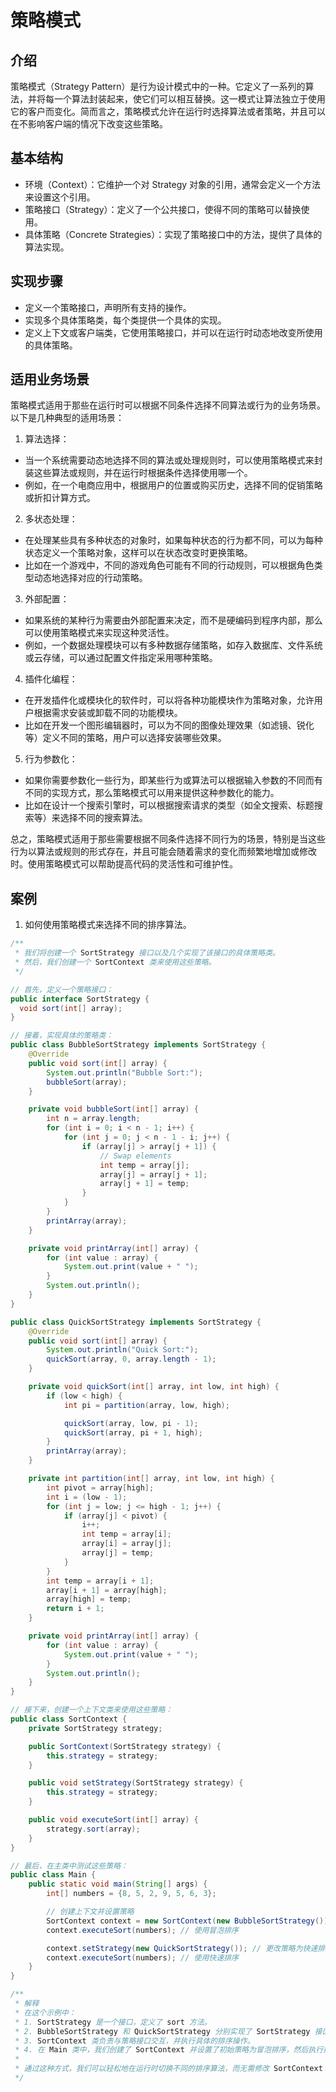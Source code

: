 # 策略模式

## 介绍
策略模式（Strategy Pattern）是行为设计模式中的一种。它定义了一系列的算法，并将每一个算法封装起来，使它们可以相互替换。这一模式让算法独立于使用它的客户而变化。简而言之，策略模式允许在运行时选择算法或者策略，并且可以在不影响客户端的情况下改变这些策略。

## 基本结构
- 环境（Context）：它维护一个对 Strategy 对象的引用，通常会定义一个方法来设置这个引用。
- 策略接口（Strategy）：定义了一个公共接口，使得不同的策略可以替换使用。
- 具体策略（Concrete Strategies）：实现了策略接口中的方法，提供了具体的算法实现。

## 实现步骤
- 定义一个策略接口，声明所有支持的操作。
- 实现多个具体策略类，每个类提供一个具体的实现。
- 定义上下文或客户端类，它使用策略接口，并可以在运行时动态地改变所使用的具体策略。

## 适用业务场景
策略模式适用于那些在运行时可以根据不同条件选择不同算法或行为的业务场景。以下是几种典型的适用场景：

1. 算法选择：
- 当一个系统需要动态地选择不同的算法或处理规则时，可以使用策略模式来封装这些算法或规则，并在运行时根据条件选择使用哪一个。
- 例如，在一个电商应用中，根据用户的位置或购买历史，选择不同的促销策略或折扣计算方式。
2. 多状态处理：
- 在处理某些具有多种状态的对象时，如果每种状态的行为都不同，可以为每种状态定义一个策略对象，这样可以在状态改变时更换策略。
- 比如在一个游戏中，不同的游戏角色可能有不同的行动规则，可以根据角色类型动态地选择对应的行动策略。
3. 外部配置：
- 如果系统的某种行为需要由外部配置来决定，而不是硬编码到程序内部，那么可以使用策略模式来实现这种灵活性。
- 例如，一个数据处理模块可以有多种数据存储策略，如存入数据库、文件系统或云存储，可以通过配置文件指定采用哪种策略。
4. 插件化编程：
- 在开发插件化或模块化的软件时，可以将各种功能模块作为策略对象，允许用户根据需求安装或卸载不同的功能模块。
- 比如在开发一个图形编辑器时，可以为不同的图像处理效果（如滤镜、锐化等）定义不同的策略，用户可以选择安装哪些效果。
5. 行为参数化：
- 如果你需要参数化一些行为，即某些行为或算法可以根据输入参数的不同而有不同的实现方式，那么策略模式可以用来提供这种参数化的能力。
- 比如在设计一个搜索引擎时，可以根据搜索请求的类型（如全文搜索、标题搜索等）来选择不同的搜索算法。

总之，策略模式适用于那些需要根据不同条件选择不同行为的场景，特别是当这些行为以算法或规则的形式存在，并且可能会随着需求的变化而频繁地增加或修改时。使用策略模式可以帮助提高代码的灵活性和可维护性。

## 案例
1. 如何使用策略模式来选择不同的排序算法。
```java
/**
 * 我们将创建一个 SortStrategy 接口以及几个实现了该接口的具体策略类。
 * 然后，我们创建一个 SortContext 类来使用这些策略。
 */

// 首先，定义一个策略接口：
public interface SortStrategy {
  void sort(int[] array);
}

// 接着，实现具体的策略类：
public class BubbleSortStrategy implements SortStrategy {
    @Override
    public void sort(int[] array) {
        System.out.println("Bubble Sort:");
        bubbleSort(array);
    }

    private void bubbleSort(int[] array) {
        int n = array.length;
        for (int i = 0; i < n - 1; i++) {
            for (int j = 0; j < n - 1 - i; j++) {
                if (array[j] > array[j + 1]) {
                    // Swap elements
                    int temp = array[j];
                    array[j] = array[j + 1];
                    array[j + 1] = temp;
                }
            }
        }
        printArray(array);
    }

    private void printArray(int[] array) {
        for (int value : array) {
            System.out.print(value + " ");
        }
        System.out.println();
    }
}

public class QuickSortStrategy implements SortStrategy {
    @Override
    public void sort(int[] array) {
        System.out.println("Quick Sort:");
        quickSort(array, 0, array.length - 1);
    }

    private void quickSort(int[] array, int low, int high) {
        if (low < high) {
            int pi = partition(array, low, high);

            quickSort(array, low, pi - 1);
            quickSort(array, pi + 1, high);
        }
        printArray(array);
    }

    private int partition(int[] array, int low, int high) {
        int pivot = array[high];
        int i = (low - 1);
        for (int j = low; j <= high - 1; j++) {
            if (array[j] < pivot) {
                i++;
                int temp = array[i];
                array[i] = array[j];
                array[j] = temp;
            }
        }
        int temp = array[i + 1];
        array[i + 1] = array[high];
        array[high] = temp;
        return i + 1;
    }

    private void printArray(int[] array) {
        for (int value : array) {
            System.out.print(value + " ");
        }
        System.out.println();
    }
}

// 接下来，创建一个上下文类来使用这些策略：
public class SortContext {
    private SortStrategy strategy;

    public SortContext(SortStrategy strategy) {
        this.strategy = strategy;
    }

    public void setStrategy(SortStrategy strategy) {
        this.strategy = strategy;
    }

    public void executeSort(int[] array) {
        strategy.sort(array);
    }
}

// 最后，在主类中测试这些策略：
public class Main {
    public static void main(String[] args) {
        int[] numbers = {8, 5, 2, 9, 5, 6, 3};

        // 创建上下文并设置策略
        SortContext context = new SortContext(new BubbleSortStrategy());
        context.executeSort(numbers); // 使用冒泡排序

        context.setStrategy(new QuickSortStrategy()); // 更改策略为快速排序
        context.executeSort(numbers); // 使用快速排序
    }
}

/**
 * 解释
 * 在这个示例中：
 * 1. SortStrategy 是一个接口，定义了 sort 方法。
 * 2. BubbleSortStrategy 和 QuickSortStrategy 分别实现了 SortStrategy 接口，并提供了具体的排序算法实现。
 * 3. SortContext 类负责与策略接口交互，并执行具体的排序操作。
 * 4. 在 Main 类中，我们创建了 SortContext 并设置了初始策略为冒泡排序，然后执行排序。之后，我们更改策略为快速排序，并再次执行排序。
 * 
 * 通过这种方式，我们可以轻松地在运行时切换不同的排序算法，而无需修改 SortContext 或者 Main 类的代码。这正是策略模式的优势所在。
 */
```